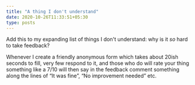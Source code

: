 ```yaml
---
title: "A thing I don't understand"
date: 2020-10-26T11:33:51+05:30
type: posts
---
```


Add this to my expanding list of things I don't understand: why is it _so_ hard to take feedback?

Whenever I create a friendly anonymous form which takes about 20ish seconds to fill, very few respond to it, and those who do will rate your thing something like a 7/10 will then say in the feedback comment something along the lines of “It was fine”, “No improvement needed” etc.

